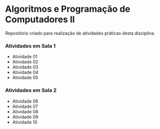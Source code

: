 Algoritmos e Programação de Computadores II
===========================================

Repositório criado para realização de atividades práticas desta disciplina.

### Atividades em Sala 1
* Atividade 01
* Atividade 02
* Atividade 03
* Atividade 04
* Atividade 05

### Atividades em Sala 2
* Atividade 06
* Atividade 07
* Atividade 08
* Atividade 09
* Atividade 10
